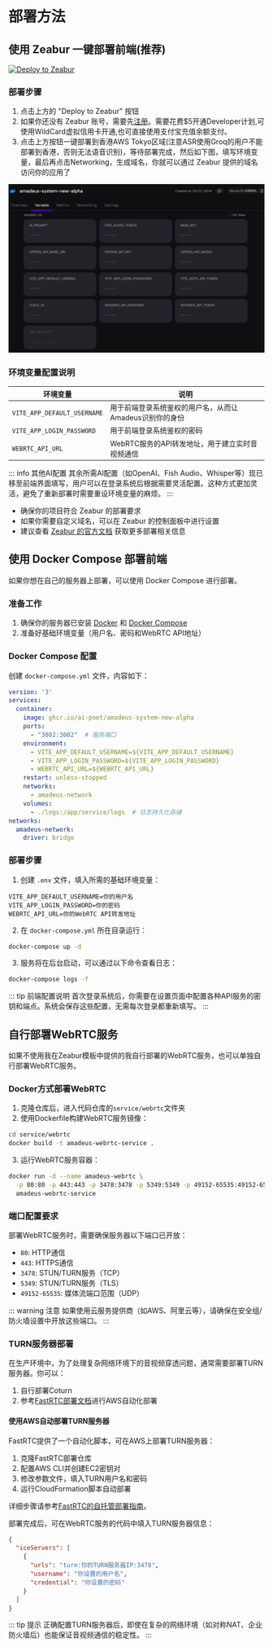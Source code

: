 # 部署方法

## 使用 Zeabur 一键部署前端(推荐)

[![Deploy to Zeabur](https://zeabur.com/button.svg)](https://zeabur.com/templates/LMSUDW?referralCode=aipoet)

### 部署步骤

1. 点击上方的 "Deploy to Zeabur" 按钮
2. 如果你还没有 Zeabur 账号，需要先[注册](https://zeabur.com?referralCode=aipoet)。需要花费$5开通Developer计划,可使用WildCard虚拟信用卡开通,也可直接使用支付宝充值余额支付。
3. 点击上方按钮一键部署到香港AWS Tokyo区域(注意ASR使用Groq的用户不能部署到香港，否则无法语音识别)，等待部署完成，然后如下图，填写环境变量，最后再点击Networking，生成域名，你就可以通过 Zeabur 提供的域名访问你的应用了

![环境变量配置界面](./public/images/5.png)

### 环境变量配置说明

| 环境变量 | 说明 |
|---------|------|
| `VITE_APP_DEFAULT_USERNAME` | 用于前端登录系统鉴权的用户名，从而让Amadeus识别你的身份 |
| `VITE_APP_LOGIN_PASSWORD` | 用于前端登录系统鉴权的密码 |
| `WEBRTC_API_URL` | WebRTC服务的API转发地址，用于建立实时音视频通信 |

::: info 其他AI配置
其余所需AI配置（如OpenAI、Fish Audio、Whisper等）现已移至前端界面填写，用户可以在登录系统后根据需要灵活配置。这种方式更加灵活，避免了重新部署时需要重设环境变量的麻烦。
:::

- 确保你的项目符合 Zeabur 的部署要求
- 如果你需要自定义域名，可以在 Zeabur 的控制面板中进行设置
- 建议查看 [Zeabur 的官方文档](https://zeabur.com/docs) 获取更多部署相关信息

## 使用 Docker Compose 部署前端

如果你想在自己的服务器上部署，可以使用 Docker Compose 进行部署。

### 准备工作

1. 确保你的服务器已安装 [Docker](https://docs.docker.com/get-docker/) 和 [Docker Compose](https://docs.docker.com/compose/install/)
2. 准备好基础环境变量（用户名、密码和WebRTC API地址）

### Docker Compose 配置

创建 `docker-compose.yml` 文件，内容如下：

```yaml
version: '3'
services:
  container:
    image: ghcr.io/ai-poet/amadeus-system-new-alpha
    ports:
      - "3002:3002"  # 服务端口
    environment:
      - VITE_APP_DEFAULT_USERNAME=${VITE_APP_DEFAULT_USERNAME}
      - VITE_APP_LOGIN_PASSWORD=${VITE_APP_LOGIN_PASSWORD}
      - WEBRTC_API_URL=${WEBRTC_API_URL}
    restart: unless-stopped
    networks:
      - amadeus-network
    volumes:
      - ./logs:/app/service/logs  # 日志持久化存储
networks:
  amadeus-network:
    driver: bridge
```

### 部署步骤

1. 创建 `.env` 文件，填入所需的基础环境变量：
```
VITE_APP_DEFAULT_USERNAME=你的用户名
VITE_APP_LOGIN_PASSWORD=你的密码
WEBRTC_API_URL=你的WebRTC API转发地址
```

2. 在 `docker-compose.yml` 所在目录运行：
```bash
docker-compose up -d
```

3. 服务将在后台启动，可以通过以下命令查看日志：
```bash
docker-compose logs -f
```

::: tip 前端配置说明
首次登录系统后，你需要在设置页面中配置各种API服务的密钥和端点。系统会保存这些配置，无需每次登录都重新填写。
:::

## 自行部署WebRTC服务

如果不使用我在Zeabur模板中提供的我自行部署的WebRTC服务，也可以单独自行部署WebRTC服务。

### Docker方式部署WebRTC

1. 克隆仓库后，进入代码仓库的`service/webrtc`文件夹
2. 使用Dockerfile构建WebRTC服务镜像：

```bash
cd service/webrtc
docker build -t amadeus-webrtc-service .
```

3. 运行WebRTC服务容器：

```bash
docker run -d --name amadeus-webrtc \
  -p 80:80 -p 443:443 -p 3478:3478 -p 5349:5349 -p 49152-65535:49152-65535/udp \
  amadeus-webrtc-service
```

### 端口配置要求

部署WebRTC服务时，需要确保服务器以下端口已开放：

- `80`: HTTP通信
- `443`: HTTPS通信
- `3478`: STUN/TURN服务（TCP）
- `5349`: STUN/TURN服务（TLS）
- `49152-65535`: 媒体流端口范围（UDP）

::: warning 注意
如果使用云服务提供商（如AWS、阿里云等），请确保在安全组/防火墙设置中开放这些端口。
:::

### TURN服务器部署

在生产环境中，为了处理复杂网络环境下的音视频穿透问题，通常需要部署TURN服务器。你可以：

1. 自行部署Coturn
2. 参考[FastRTC部署文档](https://fastrtc.org/deployment/#self-hosting)进行AWS自动化部署

#### 使用AWS自动部署TURN服务器

FastRTC提供了一个自动化脚本，可在AWS上部署TURN服务器：

1. 克隆FastRTC部署仓库
2. 配置AWS CLI并创建EC2密钥对
3. 修改参数文件，填入TURN用户名和密码
4. 运行CloudFormation脚本自动部署

详细步骤请参考[FastRTC的自托管部署指南](https://fastrtc.org/deployment/#self-hosting)。

部署完成后，可在WebRTC服务的代码中填入TURN服务器信息：

```json
{
  "iceServers": [
    {
      "urls": "turn:你的TURN服务器IP:3478",
      "username": "你设置的用户名",
      "credential": "你设置的密码"
    }
  ]
}
```

::: tip 提示
正确配置TURN服务器后，即使在复杂的网络环境（如对称NAT、企业防火墙后）也能保证音视频通信的稳定性。
:::

